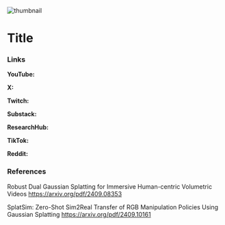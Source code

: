 ![thumbnail](thumbnail.png)

# Title

### Links

**YouTube:**

**X:**

**Twitch:**

**Substack:**

**ResearchHub:**

**TikTok:**

**Reddit:**

### References

Robust Dual Gaussian Splatting for Immersive Human-centric Volumetric Videos
https://arxiv.org/pdf/2409.08353

SplatSim: Zero-Shot Sim2Real Transfer of RGB Manipulation Policies Using Gaussian Splatting
https://arxiv.org/pdf/2409.10161